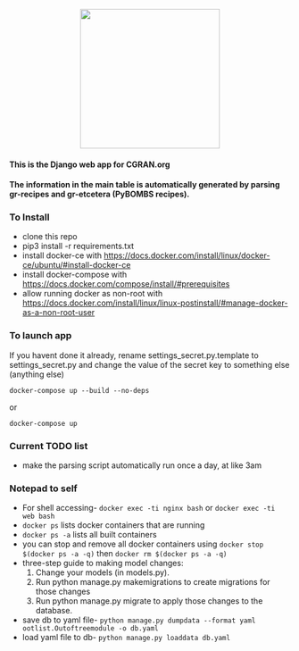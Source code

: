 <p align="center">
  <img src="https://raw.githubusercontent.com/gnuradio/cgran/master/ootlist/static/ootlist/images/cgran_logo_v2.png" width="250"/>
</p>

#### This is the Django web app for CGRAN.org

#### The information in the main table is automatically generated by parsing gr-recipes and gr-etcetera (PyBOMBS recipes).

### To Install
* clone this repo
* pip3 install -r requirements.txt
* install docker-ce with https://docs.docker.com/install/linux/docker-ce/ubuntu/#install-docker-ce
* install docker-compose with https://docs.docker.com/compose/install/#prerequisites
* allow running docker as non-root with https://docs.docker.com/install/linux/linux-postinstall/#manage-docker-as-a-non-root-user

### To launch app

If you havent done it already, rename settings_secret.py.template to settings_secret.py and change the value of the secret key to something else (anything else)

`docker-compose up --build --no-deps`

or

`docker-compose up`

### Current TODO list

* make the parsing script automatically run once a day, at like 3am

### Notepad to self

* For shell accessing- `docker exec -ti nginx bash` or `docker exec -ti web bash` 
* `docker ps` lists docker containers that are running
* `docker ps -a` lists all built containers
* you can stop and remove all docker containers using `docker stop $(docker ps -a -q)` then `docker rm $(docker ps -a -q)`
* three-step guide to making model changes:
  1. Change your models (in models.py).
  2. Run python manage.py makemigrations to create migrations for those changes
  3. Run python manage.py migrate to apply those changes to the database.
* save db to yaml file- `python manage.py dumpdata --format yaml ootlist.Outoftreemodule -o db.yaml`
* load yaml file to db- `python manage.py loaddata db.yaml` 
